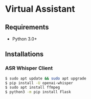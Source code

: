 # Virtual Assistant

## Requirements

- Python 3.0+

## Installations

### ASR Whisper Client

```bash
$ sudo apt update && sudo apt upgrade
$ pip install -U openai-whisper
$ sudo apt install ffmpeg
$ python3 -m pip install Flask
```

